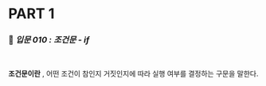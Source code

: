 # PART 1

###  :pencil: ***입문 010 :  조건문 - if***

<br>

**조건문이란** , 어떤 조건이 참인지 거짓인지에 따라 실행 여부를 결정하는 구문을 말한다.

<br>